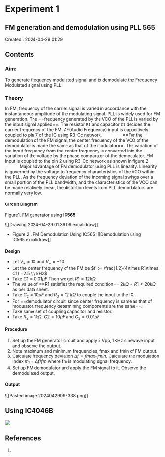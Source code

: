 # Experiment 1
## FM generation and demodulation using PLL 565
Created : 2024-04-29 01:29

## Contents


### Aim:
To generate frequency modulated signal and to demodulate the Frequency Modulated signal using PLL.
### Theory
In FM, frequency of the carrier signal is varied in accordance with the instantaneous amplitude of the modulating signal. PLL is widely used for FM generation. The ==frequency generated by the VCO of the PLL is varied by the input signal applied==. The resistor `R1` and capacitor `C1` decides the carrier frequency of the FM. AF(Audio Frequency) input is capacitively coupled to pin 7 of the IC using R3-Cc network. 
&nbsp;&nbsp;&nbsp;&nbsp;&nbsp;&nbsp;&nbsp;&nbsp;&nbsp;&nbsp;&nbsp;&nbsp;&nbsp;&nbsp;&nbsp;&nbsp;==For the demodulation of the FM signal, the center frequency of the VCO of the demodulator is made the same as that of the modulator==. The variation of the input frequency from the center frequency  is converted into the variation of the voltage by the phase comparator of the demodulator. FM input is coupled to the pin 2 using R3-Cc network as shown in figure.2
&nbsp;&nbsp;&nbsp;&nbsp;&nbsp;&nbsp;&nbsp;&nbsp;&nbsp;&nbsp;&nbsp;&nbsp;Major advantage of FM demodulator using PLL is linearity. Linearity is governed by the voltage to frequency characteristics of the VCO within the PLL. As the frequency deviation of the incoming signal swings over a small portion of the PLL bandwidth, and the characteristics of the VCO can be made relatively linear, the distortion levels from PLL demodulators are normally very low.

#### Circuit Diagram
Figure1. FM generator using <b>IC565</b>

![[Drawing 2024-04-29 01.39.09.excalidraw]]
- Figure 2 . FM Demodulation Using IC565
![[Demodulation using IC565.excalidraw]]
#### Design
 - Let $V_+ =10$ and $V_- = -10$
 - Let the center frequency of the FM be $f_o= \frac{1.2}{4\times R1\times C1} =2.5 \ \ kHz$ 
 - Take $C1=0.01μF$ Then we get $R1=12 kΩ$
 - The value of ==R1 satisfies the required condition== $2 kΩ < R1 < 20 kΩ$ as per data sheet. 
 - Take $C_c=10 μF$ and $R_3=12 \ kΩ$ to couple the input to the IC.
- For ==demodulator circuit, since center frequency is same as that of modulator, frequency determining components are the same==.
- Take same set of coupling capacitor and resistor.
- Take $R_2=1 kΩ$, $C2=10 μF$ and $C_3=0.01 \mu F$

#### Procedure
1. Set up the FM generator circuit and apply 5 Vpp, 1KHz sinewave input and observe the output.
2. Note maximum and minimum frequencies, fmax and fmin of FM output. 
3. Calculate frequency deviation $∆f= fmax – fmin.$ Calculate the modulation index $m_i = \Delta f/fm$ where fm is modulating signal frequency.
3. Set up FM demodulator and apply the FM signal to it. Observe the demodulated output.
#### Output

![[Pasted image 20240429092338.png]]



## Using IC4046B

![](https://www.homemade-circuits.com/wp-content/uploads/2023/03/IC-4046-pinout-details.jpg)



## References

1. 